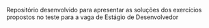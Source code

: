 Repositório desenvolvido para apresentar as soluções dos exercícios propostos no teste para a vaga de Estágio de Desenvolvedor